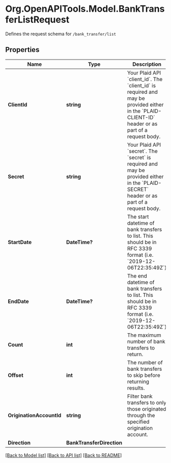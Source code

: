 # Org.OpenAPITools.Model.BankTransferListRequest
Defines the request schema for `/bank_transfer/list`

## Properties

Name | Type | Description | Notes
------------ | ------------- | ------------- | -------------
**ClientId** | **string** | Your Plaid API &#x60;client_id&#x60;. The &#x60;client_id&#x60; is required and may be provided either in the &#x60;PLAID-CLIENT-ID&#x60; header or as part of a request body. | [optional] 
**Secret** | **string** | Your Plaid API &#x60;secret&#x60;. The &#x60;secret&#x60; is required and may be provided either in the &#x60;PLAID-SECRET&#x60; header or as part of a request body. | [optional] 
**StartDate** | **DateTime?** | The start datetime of bank transfers to list. This should be in RFC 3339 format (i.e. &#x60;2019-12-06T22:35:49Z&#x60;) | [optional] 
**EndDate** | **DateTime?** | The end datetime of bank transfers to list. This should be in RFC 3339 format (i.e. &#x60;2019-12-06T22:35:49Z&#x60;) | [optional] 
**Count** | **int** | The maximum number of bank transfers to return. | [optional] [default to 25]
**Offset** | **int** | The number of bank transfers to skip before returning results. | [optional] [default to 0]
**OriginationAccountId** | **string** | Filter bank transfers to only those originated through the specified origination account. | [optional] 
**Direction** | **BankTransferDirection** |  | [optional] 

[[Back to Model list]](../README.md#documentation-for-models) [[Back to API list]](../README.md#documentation-for-api-endpoints) [[Back to README]](../README.md)

